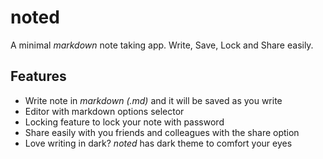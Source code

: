 # noted

A minimal _markdown_ note taking app. Write, Save, Lock and Share easily.

## Features

- Write note in _markdown (.md)_ and it will be saved as you write
- Editor with markdown options selector
- Locking feature to lock your note with password
- Share easily with you friends and colleagues with the share option
- Love writing in dark? _noted_ has dark theme to comfort your eyes
